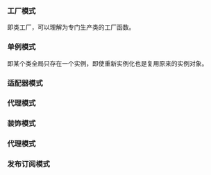 ### 工厂模式

即类工厂，可以理解为专门生产类的工厂函数。



### 单例模式

即某个类全局只存在一个实例，即使重新实例化也是复用原来的实例对象。



### 适配器模式



### 代理模式



### 装饰模式



### 代理模式



### 发布订阅模式